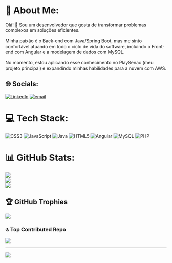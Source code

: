 # 💫 About Me:
Olá! 👋 Sou um desenvolvedor que gosta de transformar problemas complexos em soluções eficientes.<br><br>Minha paixão é o Back-end com Java/Spring Boot, mas me sinto confortável atuando em todo o ciclo de vida do software, incluindo o Front-end com Angular e a modelagem de dados com MySQL.<br><br>No momento, estou aplicando esse conhecimento no PlaySenac (meu projeto principal) e expandindo minhas habilidades para a nuvem com AWS.


## 🌐 Socials:
[![LinkedIn](https://img.shields.io/badge/LinkedIn-%230077B5.svg?logo=linkedin&logoColor=white)](https://linkedin.com/in/https://www.linkedin.com/in/gabriel-antonio-742869285/) [![email](https://img.shields.io/badge/Email-D14836?logo=gmail&logoColor=white)](mailto:gabriel.17.set.2005@gmail.com) 

# 💻 Tech Stack:
![CSS3](https://img.shields.io/badge/css3-%231572B6.svg?style=flat&logo=css3&logoColor=white) ![JavaScript](https://img.shields.io/badge/javascript-%23323330.svg?style=flat&logo=javascript&logoColor=%23F7DF1E) ![Java](https://img.shields.io/badge/java-%23ED8B00.svg?style=flat&logo=openjdk&logoColor=white) ![HTML5](https://img.shields.io/badge/html5-%23E34F26.svg?style=flat&logo=html5&logoColor=white) ![Angular](https://img.shields.io/badge/angular-%23DD0031.svg?style=flat&logo=angular&logoColor=white) ![MySQL](https://img.shields.io/badge/mysql-4479A1.svg?style=flat&logo=mysql&logoColor=white) ![PHP](https://img.shields.io/badge/php-%23777BB4.svg?style=flat&logo=php&logoColor=white)
# 📊 GitHub Stats:
![](https://github-readme-stats.vercel.app/api?username=GabrielAdosS&theme=dark&hide_border=false&include_all_commits=true&count_private=true)<br/>
![](https://nirzak-streak-stats.vercel.app/?user=GabrielAdosS&theme=dark&hide_border=false)<br/>
![](https://github-readme-stats.vercel.app/api/top-langs/?username=GabrielAdosS&theme=dark&hide_border=false&include_all_commits=true&count_private=true&layout=compact)

## 🏆 GitHub Trophies
![](https://github-profile-trophy.vercel.app/?username=GabrielAdosS&theme=gruvbox&no-frame=true&no-bg=false&margin-w=4)

### 🔝 Top Contributed Repo
![](https://github-contributor-stats.vercel.app/api?username=GabrielAdosS&limit=5&theme=dark&combine_all_yearly_contributions=true)

---
[![](https://visitcount.itsvg.in/api?id=GabrielAdosS&icon=0&color=0)](https://visitcount.itsvg.in)

<!-- Proudly created with GPRM ( https://gprm.itsvg.in ) -->
